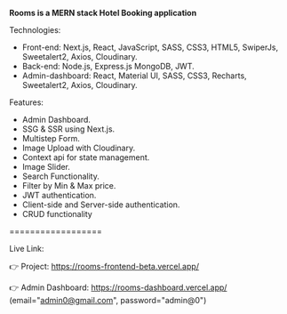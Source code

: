 **Rooms is a MERN stack Hotel Booking application**

Technologies:

- Front-end: Next.js, React, JavaScript, SASS, CSS3, HTML5, SwiperJs, Sweetalert2, Axios, Cloudinary.
- Back-end: Node.js, Express.js MongoDB, JWT.
- Admin-dashboard: React, Material UI, SASS, CSS3, Recharts, Sweetalert2, Axios, Cloudinary.

Features:

- Admin Dashboard.
- SSG & SSR using Next.js.
- Multistep Form.
- Image Upload with Cloudinary.
- Context api for state management.
- Image Slider.
- Search Functionality.
- Filter by Min & Max price.
- JWT authentication.
- Client-side and Server-side authentication.
- CRUD functionality

==================

Live Link:

👉 Project: https://rooms-frontend-beta.vercel.app/

👉 Admin Dashboard: https://rooms-dashboard.vercel.app/ (email="admin0@gmail.com", password="admin@0")
